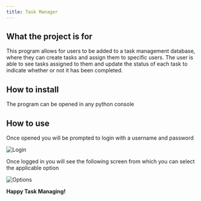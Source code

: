 ```yaml
---
title: Task Manager
---
```


## What the project is for
This program allows for users to be added to a task management database, where they can create tasks and assign them to specific users. The user is able to see tasks assigned to them and update the status of each task to indicate whether or not it has been completed.


## How to install
The program can be opened in any python console

## How to use
Once opened you will be prompted to login with a username and password

![Login](https://github.com/bradleytito/Task2/assets/142005457/f38e2e6d-966b-4549-b84b-4c47ee173341)

Once logged in you will see the following screen from which you can select the applicable option

![Options](https://github.com/bradleytito/Task2/assets/142005457/eaf95490-f913-4d45-a731-9d40355ea231)

**Happy Task Managing!**
